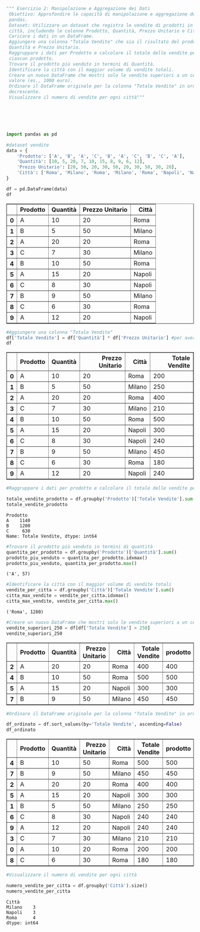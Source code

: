 ```python
""" Esercizio 2: Manipolazione e Aggregazione dei Dati
 Obiettivo: Approfondire le capacità di manipolazione e aggregazione dei dati con
 pandas.
 Dataset: Utilizzare un dataset che registra le vendite di prodotti in diverse
 città, includendo le colonne Prodotto, Quantità, Prezzo Unitario e Città.
 Caricare i dati in un DataFrame.
 Aggiungere una colonna "Totale Vendite" che sia il risultato del prodotto tra
 Quantità e Prezzo Unitario.
 Raggruppare i dati per Prodotto e calcolare il totale delle vendite per
 ciascun prodotto.
 Trovare il prodotto più venduto in termini di Quantità.
 Identificare la città con il maggior volume di vendite totali.
 Creare un nuovo DataFrame che mostri solo le vendite superiori a un certo
 valore (es., 1000 euro).
 Ordinare il DataFrame originale per la colonna "Totale Vendite" in ordine
 decrescente.
 Visualizzare il numero di vendite per ogni città"""






import pandas as pd

#dataset vendite
data = {
    'Prodotto': ['A', 'B', 'A', 'C', 'B', 'A', 'C', 'B', 'C', 'A'],
    'Quantità': [10, 5, 20, 7, 10, 15, 8, 9, 6, 12],
    'Prezzo Unitario': [20, 50, 20, 30, 50, 20, 30, 50, 30, 20],
    'Città': ['Roma', 'Milano', 'Roma', 'Milano', 'Roma', 'Napoli', 'Napoli', 'Milano', 'Roma', 'Napoli']
}

df = pd.DataFrame(data)
df

```




<div>
<style scoped>
    .dataframe tbody tr th:only-of-type {
        vertical-align: middle;
    }

    .dataframe tbody tr th {
        vertical-align: top;
    }

    .dataframe thead th {
        text-align: right;
    }
</style>
<table border="1" class="dataframe">
  <thead>
    <tr style="text-align: right;">
      <th></th>
      <th>Prodotto</th>
      <th>Quantità</th>
      <th>Prezzo Unitario</th>
      <th>Città</th>
    </tr>
  </thead>
  <tbody>
    <tr>
      <th>0</th>
      <td>A</td>
      <td>10</td>
      <td>20</td>
      <td>Roma</td>
    </tr>
    <tr>
      <th>1</th>
      <td>B</td>
      <td>5</td>
      <td>50</td>
      <td>Milano</td>
    </tr>
    <tr>
      <th>2</th>
      <td>A</td>
      <td>20</td>
      <td>20</td>
      <td>Roma</td>
    </tr>
    <tr>
      <th>3</th>
      <td>C</td>
      <td>7</td>
      <td>30</td>
      <td>Milano</td>
    </tr>
    <tr>
      <th>4</th>
      <td>B</td>
      <td>10</td>
      <td>50</td>
      <td>Roma</td>
    </tr>
    <tr>
      <th>5</th>
      <td>A</td>
      <td>15</td>
      <td>20</td>
      <td>Napoli</td>
    </tr>
    <tr>
      <th>6</th>
      <td>C</td>
      <td>8</td>
      <td>30</td>
      <td>Napoli</td>
    </tr>
    <tr>
      <th>7</th>
      <td>B</td>
      <td>9</td>
      <td>50</td>
      <td>Milano</td>
    </tr>
    <tr>
      <th>8</th>
      <td>C</td>
      <td>6</td>
      <td>30</td>
      <td>Roma</td>
    </tr>
    <tr>
      <th>9</th>
      <td>A</td>
      <td>12</td>
      <td>20</td>
      <td>Napoli</td>
    </tr>
  </tbody>
</table>
</div>




```python
#Aggiungere una colonna "Totale Vendite"
df['Totale Vendite'] = df['Quantità'] * df['Prezzo Unitario'] #per avere totale faccio quantià per prezzo unitario
df

```




<div>
<style scoped>
    .dataframe tbody tr th:only-of-type {
        vertical-align: middle;
    }

    .dataframe tbody tr th {
        vertical-align: top;
    }

    .dataframe thead th {
        text-align: right;
    }
</style>
<table border="1" class="dataframe">
  <thead>
    <tr style="text-align: right;">
      <th></th>
      <th>Prodotto</th>
      <th>Quantità</th>
      <th>Prezzo Unitario</th>
      <th>Città</th>
      <th>Totale Vendite</th>
    </tr>
  </thead>
  <tbody>
    <tr>
      <th>0</th>
      <td>A</td>
      <td>10</td>
      <td>20</td>
      <td>Roma</td>
      <td>200</td>
    </tr>
    <tr>
      <th>1</th>
      <td>B</td>
      <td>5</td>
      <td>50</td>
      <td>Milano</td>
      <td>250</td>
    </tr>
    <tr>
      <th>2</th>
      <td>A</td>
      <td>20</td>
      <td>20</td>
      <td>Roma</td>
      <td>400</td>
    </tr>
    <tr>
      <th>3</th>
      <td>C</td>
      <td>7</td>
      <td>30</td>
      <td>Milano</td>
      <td>210</td>
    </tr>
    <tr>
      <th>4</th>
      <td>B</td>
      <td>10</td>
      <td>50</td>
      <td>Roma</td>
      <td>500</td>
    </tr>
    <tr>
      <th>5</th>
      <td>A</td>
      <td>15</td>
      <td>20</td>
      <td>Napoli</td>
      <td>300</td>
    </tr>
    <tr>
      <th>6</th>
      <td>C</td>
      <td>8</td>
      <td>30</td>
      <td>Napoli</td>
      <td>240</td>
    </tr>
    <tr>
      <th>7</th>
      <td>B</td>
      <td>9</td>
      <td>50</td>
      <td>Milano</td>
      <td>450</td>
    </tr>
    <tr>
      <th>8</th>
      <td>C</td>
      <td>6</td>
      <td>30</td>
      <td>Roma</td>
      <td>180</td>
    </tr>
    <tr>
      <th>9</th>
      <td>A</td>
      <td>12</td>
      <td>20</td>
      <td>Napoli</td>
      <td>240</td>
    </tr>
  </tbody>
</table>
</div>




```python
#Raggruppare i dati per prodotto e calcolare il totale delle vendite per ciascun prodotto

totale_vendite_prodotto = df.groupby('Prodotto')['Totale Vendite'].sum()
totale_vendite_prodotto
```




    Prodotto
    A    1140
    B    1200
    C     630
    Name: Totale Vendite, dtype: int64




```python
#Trovare il prodotto più venduto in termini di quantità
quantita_per_prodotto = df.groupby('Prodotto')['Quantità'].sum()
prodotto_piu_venduto = quantita_per_prodotto.idxmax()
prodotto_piu_venduto, quantita_per_prodotto.max()
```




    ('A', 57)




```python
#Identificare la città con il maggior volume di vendite totali
vendite_per_citta = df.groupby('Città')['Totale Vendite'].sum()
citta_max_vendite = vendite_per_citta.idxmax()
citta_max_vendite, vendite_per_citta.max()

```




    ('Roma', 1280)




```python
#Creare un nuovo DataFrame che mostri solo le vendite superiori a un certo valore
vendite_superiori_250 = df[df['Totale Vendite'] > 250]
vendite_superiori_250

```




<div>
<style scoped>
    .dataframe tbody tr th:only-of-type {
        vertical-align: middle;
    }

    .dataframe tbody tr th {
        vertical-align: top;
    }

    .dataframe thead th {
        text-align: right;
    }
</style>
<table border="1" class="dataframe">
  <thead>
    <tr style="text-align: right;">
      <th></th>
      <th>Prodotto</th>
      <th>Quantità</th>
      <th>Prezzo Unitario</th>
      <th>Città</th>
      <th>Totale Vendite</th>
      <th>prodotto</th>
    </tr>
  </thead>
  <tbody>
    <tr>
      <th>2</th>
      <td>A</td>
      <td>20</td>
      <td>20</td>
      <td>Roma</td>
      <td>400</td>
      <td>400</td>
    </tr>
    <tr>
      <th>4</th>
      <td>B</td>
      <td>10</td>
      <td>50</td>
      <td>Roma</td>
      <td>500</td>
      <td>500</td>
    </tr>
    <tr>
      <th>5</th>
      <td>A</td>
      <td>15</td>
      <td>20</td>
      <td>Napoli</td>
      <td>300</td>
      <td>300</td>
    </tr>
    <tr>
      <th>7</th>
      <td>B</td>
      <td>9</td>
      <td>50</td>
      <td>Milano</td>
      <td>450</td>
      <td>450</td>
    </tr>
  </tbody>
</table>
</div>




```python
#Ordinare il DataFrame originale per la colonna "Totale Vendite" in ordine decrescente

df_ordinato = df.sort_values(by='Totale Vendite', ascending=False)
df_ordinato

```




<div>
<style scoped>
    .dataframe tbody tr th:only-of-type {
        vertical-align: middle;
    }

    .dataframe tbody tr th {
        vertical-align: top;
    }

    .dataframe thead th {
        text-align: right;
    }
</style>
<table border="1" class="dataframe">
  <thead>
    <tr style="text-align: right;">
      <th></th>
      <th>Prodotto</th>
      <th>Quantità</th>
      <th>Prezzo Unitario</th>
      <th>Città</th>
      <th>Totale Vendite</th>
      <th>prodotto</th>
    </tr>
  </thead>
  <tbody>
    <tr>
      <th>4</th>
      <td>B</td>
      <td>10</td>
      <td>50</td>
      <td>Roma</td>
      <td>500</td>
      <td>500</td>
    </tr>
    <tr>
      <th>7</th>
      <td>B</td>
      <td>9</td>
      <td>50</td>
      <td>Milano</td>
      <td>450</td>
      <td>450</td>
    </tr>
    <tr>
      <th>2</th>
      <td>A</td>
      <td>20</td>
      <td>20</td>
      <td>Roma</td>
      <td>400</td>
      <td>400</td>
    </tr>
    <tr>
      <th>5</th>
      <td>A</td>
      <td>15</td>
      <td>20</td>
      <td>Napoli</td>
      <td>300</td>
      <td>300</td>
    </tr>
    <tr>
      <th>1</th>
      <td>B</td>
      <td>5</td>
      <td>50</td>
      <td>Milano</td>
      <td>250</td>
      <td>250</td>
    </tr>
    <tr>
      <th>6</th>
      <td>C</td>
      <td>8</td>
      <td>30</td>
      <td>Napoli</td>
      <td>240</td>
      <td>240</td>
    </tr>
    <tr>
      <th>9</th>
      <td>A</td>
      <td>12</td>
      <td>20</td>
      <td>Napoli</td>
      <td>240</td>
      <td>240</td>
    </tr>
    <tr>
      <th>3</th>
      <td>C</td>
      <td>7</td>
      <td>30</td>
      <td>Milano</td>
      <td>210</td>
      <td>210</td>
    </tr>
    <tr>
      <th>0</th>
      <td>A</td>
      <td>10</td>
      <td>20</td>
      <td>Roma</td>
      <td>200</td>
      <td>200</td>
    </tr>
    <tr>
      <th>8</th>
      <td>C</td>
      <td>6</td>
      <td>30</td>
      <td>Roma</td>
      <td>180</td>
      <td>180</td>
    </tr>
  </tbody>
</table>
</div>




```python
#Visualizzare il numero di vendite per ogni città

numero_vendite_per_citta = df.groupby('Città').size()
numero_vendite_per_citta

```




    Città
    Milano    3
    Napoli    3
    Roma      4
    dtype: int64




```python

```
